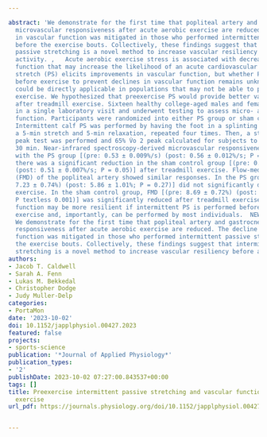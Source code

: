 ---
abstract: 'We demonstrate for the first time that popliteal artery and gastrocnemius
  microvascular responsiveness after acute aerobic exercise are reduced. The decline
  in vascular function was mitigated in those who performed intermittent passive stretching
  before the exercise bouts. Collectively, these findings suggest that intermittent
  passive stretching is a novel method to increase vascular resiliency before aerobic
  activity. ,   Acute aerobic exercise stress is associated with decreased endothelial
  function that may increase the likelihood of an acute cardiovascular event. Passive
  stretch (PS) elicits improvements in vascular function, but whether PS can be performed
  before exercise to prevent declines in vascular function remains unknown. This strategy
  could be directly applicable in populations that may not be able to perform dynamic
  exercise. We hypothesized that preexercise PS would provide better vascular resilience
  after treadmill exercise. Sixteen healthy college-aged males and females participated
  in a single laboratory visit and underwent testing to assess micro- and macrovascular
  function. Participants were randomized into either PS group or sham control group.
  Intermittent calf PS was performed by having the foot in a splinting device for
  a 5-min stretch and 5-min relaxation, repeated four times. Then, a staged V̇o 2
  peak test was performed and 65% V̇o 2 peak calculated for subjects to run at for
  30 min. Near-infrared spectroscopy-derived microvascular responsiveness was preserved
  with the PS group [(pre: 0.53 ± 0.009%/s) (post: 0.56 ± 0.012%/s; P = 0.55)]. However,
  there was a significant reduction in the sham control group [(pre: 0.67 ± 0.010%/s)
  (post: 0.51 ± 0.007%/s; P = 0.05)] after treadmill exercise. Flow-mediated vasodilation
  (FMD) of the popliteal artery showed similar responses. In the PS group, FMD [(pre:
  7.23 ± 0.74%) (post: 5.86 ± 1.01%; P = 0.27)] did not significantly decline after
  exercise. In the sham control group, FMD [(pre: 8.69 ± 0.72%) (post: 5.24 ± 1.24%;
  P textless 0.001)] was significantly reduced after treadmill exercise. Vascular
  function may be more resilient if intermittent PS is performed before moderate-intensity
  exercise and, importantly, can be performed by most individuals.  NEW & NOTEWORTHY
  We demonstrate for the first time that popliteal artery and gastrocnemius microvascular
  responsiveness after acute aerobic exercise are reduced. The decline in vascular
  function was mitigated in those who performed intermittent passive stretching before
  the exercise bouts. Collectively, these findings suggest that intermittent passive
  stretching is a novel method to increase vascular resiliency before aerobic activity.'
authors:
- Jacob T. Caldwell
- Sarah A. Fenn
- Lukas M. Bekkedal
- Christopher Dodge
- Judy Muller-Delp
categories:
- PortaMon
date: '2023-10-02'
doi: 10.1152/japplphysiol.00427.2023
featured: false
projects:
- sports-science
publication: '*Journal of Applied Physiology*'
publication_types:
- '2'
publishDate: 2023-10-02 07:27:00.843537+00:00
tags: []
title: Preexercise intermittent passive stretching and vascular function after treadmill
  exercise
url_pdf: https://journals.physiology.org/doi/10.1152/japplphysiol.00427.2023

---
